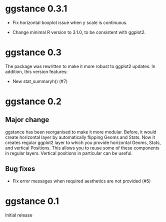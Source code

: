 
# ggstance 0.3.1

* Fix horizontal boxplot issue when y scale is continuous.

* Change minimal R version to 3.1.0, to be consistent with ggplot2.


# ggstance 0.3

The package was rewritten to make it more robust to ggplot2 updates.
In addition, this version features:

* New stat_summaryh() (#7)


# ggstance 0.2

## Major change

ggstance has been reorganised to make it more modular. Before, it
would create horizontal layer by automatically flipping Geoms and
Stats. Now it creates regular ggplot2 layer to which you provide
horizontal Geoms, Stats, and vertical Positions. This allows you to
reuse some of these components in regular layers. Vertical positions
in particular can be useful.

## Bug fixes

* Fix error messages when required aesthetics are not provided (#5)


# ggstance 0.1

Initial release
